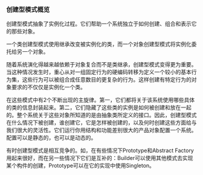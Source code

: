 ### 创建型模式概览

创建型模式抽象了实例化过程。它们帮助一个系统独立于如何创建、组合和表示它的那些对象。

一个类创建型模式使用继承改变被实例化的类，而一个对象创建型模式将实例化委托给另一个对象。

随着系统演化得越来越依赖于对象复合而不是类继承，创建型模式变得更为重要。当这种情况发生时，重心从对一组固定行为的硬编码转移为定义一个较小的基本行为集，这些行为可以被组合成任意数目的更复杂的行为。这样创建有特定行为的对象要求的不仅仅是实例化一个类。

在这些模式中有2个不断出现的主旋律。第一，它们都将关于该系统使用哪些具体的类的信息封装起来。第二，它们隐藏了这些类的实例是如何被创建和放在一起的。整个系统关于这些对象所知道的是由抽象类所定义的接口。因此，创建型模式在什么情况下被创建，谁创建它，它是怎样被创建的，以及何时创建这些方面给与我们很大的灵活性。它们运行你用结构和功能差别很大的产品对象配置一个系统。配置可以是静态的，也可以是动态的。

有时创建型模式是相互竞争的。如，在有些情况下Prototype和Abstract Factory用起来很好，而在另一些情况下它们是互补的：Builder可以使用其他模式去实现某个构件的创建，Prototype可以在它的实现中使用Singleton。

